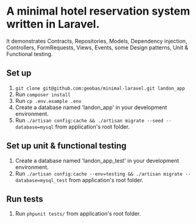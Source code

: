 # A minimal hotel reservation system written in Laravel.

It demonstrates Contracts, Repositories, Models, Dependency injection, Controllers, FormRequests, Views, Events, some Design patterns, Unit & Functional testing.

## Set up
1. `git clone git@github.com:geobas/minimal-laravel.git landon_app`
2. Run `composer install`
3. Run `cp .env.example .env`
4. Create a database named 'landon_app' in your development environment.
5. Run `./artisan config:cache && ./artisan migrate --seed --database=mysql` from application's root folder.

## Set up unit & functional testing
1. Create a database named 'landon_app_test' in your development environment.
2. Run `./artisan config:cache --env=testing && ./artisan migrate --database=mysql_test` from application's root folder.

## Run tests
1. Run `phpunit tests/` from application's root folder.